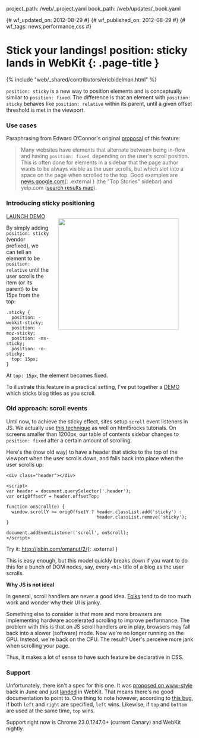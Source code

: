 project_path: /web/_project.yaml book_path: /web/updates/_book.yaml

{# wf_updated_on: 2012-08-29 #} {# wf_published_on: 2012-08-29 #} {# wf_tags: news,performance,css #}

# Stick your landings! position: sticky lands in WebKit {: .page-title }

{% include "web/_shared/contributors/ericbidelman.html" %}

`position: sticky` is a new way to position elements and is conceptually similar to `position: fixed`. The difference is that an element with `position: sticky` behaves like `position: relative` within its parent, until a given offset threshold is met in the viewport.

### Use cases

Paraphrasing from Edward O’Connor's original [proposal](http://lists.w3.org/Archives/Public/www-style/2012Jun/0627.html) of this feature:

> Many websites have elements that alternate between being in-flow and having `position: fixed`, depending on the user's scroll position. This is often done for elements in a sidebar that the page author wants to be always visible as the user scrolls, but which slot into a space on the page when scrolled to the top. Good examples are [news.google.com](https://news.google.com/){: .external } (the "Top Stories" sidebar) and yelp.com ([search results map](http://www.yelp.com/search?find_desc=restaurants&find_loc=San+Francisco%2C+CA&ns=1)).

### Introducing sticky positioning

<figure style="text-align:center;float:right;margin-left: 25px;">
<a href="http://html5-demos.appspot.com/static/css/sticky.html" target="_blank"><img src="/web/updates/images/2012-08-30-stick-your-landings-position-sticky-lands-in-webkit/sticky-demo.jpg" style="height:300px;width: 324px;"></a>
</figure>

[LAUNCH DEMO](http://html5-demos.appspot.com/static/css/sticky.html)

By simply adding `position: sticky` (vendor prefixed), we can tell an element to be `position: relative` until the user scrolls the item (or its parent) to be 15px from the top:

    .sticky {
      position: -webkit-sticky;
      position: -moz-sticky;
      position: -ms-sticky;
      position: -o-sticky;
      top: 15px;
    }
    

At `top: 15px`, the element becomes fixed.

To illustrate this feature in a practical setting, I've put together a [DEMO](http://html5-demos.appspot.com/static/css/sticky.html) which sticks blog titles as you scroll.

### Old approach: scroll events

Until now, to achieve the sticky effect, sites setup `scroll` event listeners in JS. We actually use [this technique](https://github.com/html5rocks/www.html5rocks.com/blob/a8b383c59a5aceb5ae4588809adc4094ee767349/templates/base.html#L417) as well on html5rocks tutorials. On screens smaller than 1200px, our table of contents sidebar changes to `position: fixed` after a certain amount of scrolling.

Here's the (now old way) to have a header that sticks to the top of the viewport when the user scrolls down, and falls back into place when the user scrolls up:

    <div class="header"></div>
    
    <script>
    var header = document.querySelector('.header');
    var origOffsetY = header.offsetTop;
    
    function onScroll(e) {
      window.scrollY >= origOffsetY ? header.classList.add('sticky') :
                                      header.classList.remove('sticky');
    }
    
    document.addEventListener('scroll', onScroll);
    </script>
    

Try it: <http://jsbin.com/omanut/2/>{: .external }

This is easy enough, but this model quickly breaks down if you want to do this for a bunch of DOM nodes, say, every `<h1>` title of a blog as the user scrolls.

**Why JS is not ideal**

In general, scroll handlers are never a good idea. [Folks](http://ejohn.org/blog/learning-from-twitter/) tend to do too much work and wonder why their UI is janky.

Something else to consider is that more and more browsers are implementing hardware accelerated scrolling to improve performance. The problem with this is that on JS scroll handlers are in play, browsers may fall back into a slower (software) mode. Now we're no longer running on the GPU. Instead, we're back on the CPU. The result? User's perceive more jank when scrolling your page.

Thus, it makes a lot of sense to have such feature be declarative in CSS.

### Support

Unfortunately, there isn't a spec for this one. It was [proposed on www-style](http://lists.w3.org/Archives/Public/www-style/2012Jun/0627.html) back in June and just [landed](http://trac.webkit.org/changeset/126774) in WebKit. That means there's no good documentation to point to. One thing to note however, according to [this bug](https://bugs.webkit.org/show_bug.cgi?id=95146), if both `left` and `right` are specified, `left` wins. Likewise, if `top` and `bottom` are used at the same time, `top` wins.

Support right now is Chrome 23.0.1247.0+ (current Canary) and WebKit nightly.